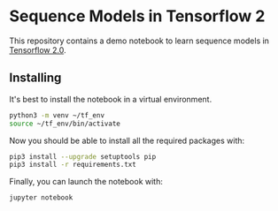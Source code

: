 # Sequence Models in Tensorflow 2

This repository contains a demo notebook to learn sequence models in
[Tensorflow 2.0](https://www.tensorflow.org/beta).

## Installing

It's best to install the notebook in a virtual environment.

```bash
python3 -m venv ~/tf_env
source ~/tf_env/bin/activate
```

Now you should be able to install all the required packages with:

```bash
pip3 install --upgrade setuptools pip
pip3 install -r requirements.txt
```

Finally, you can launch the notebook with:

```bash
jupyter notebook
```
